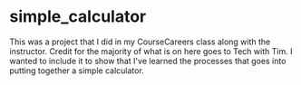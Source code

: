 # simple_calculator
This was a project that I did in my CourseCareers class along with the instructor. Credit for the majority of what is on here goes to Tech with Tim. I wanted to include it to show that I've learned the processes that goes into putting together a simple calculator.
